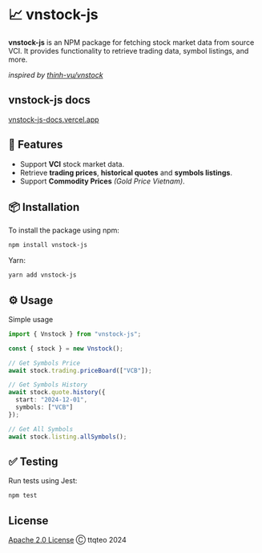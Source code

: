 # 📈 vnstock-js

**vnstock-js** is an NPM package for fetching stock market data from source VCI. It provides functionality to retrieve trading data, symbol listings, and more.

*inspired by [thinh-vu/vnstock](https://github.com/thinh-vu/vnstock)*

## vnstock-js docs

[vnstock-js-docs.vercel.app](https://vnstock-js-docs.vercel.app/)

## 🚀 Features
* Support **VCI** stock market data.
* Retrieve **trading prices**,  **historical quotes** and **symbols listings**.
* Support **Commodity Prices** *(Gold Price Vietnam)*.

## 📦 Installation

To install the package using npm:

```bash
npm install vnstock-js
```

Yarn:

```bash
yarn add vnstock-js
```

## ⚙️ Usage

Simple usage
```typescript
import { Vnstock } from "vnstock-js";

const { stock } = new Vnstock();

// Get Symbols Price 
await stock.trading.priceBoard(["VCB"]);

// Get Symbols History 
await stock.quote.history({
  start: "2024-12-01",
  symbols: ["VCB"]
});

// Get All Symbols
await stock.listing.allSymbols();
```

## ✅ Testing

Run tests using Jest:
```bash
npm test
```

## License

[Apache 2.0 License](LICENSE) Ⓒ ttqteo 2024